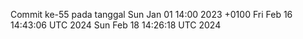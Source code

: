 Commit ke-55 pada tanggal Sun Jan 01 14:00 2023 +0100
Fri Feb 16 14:43:06 UTC 2024
Sun Feb 18 14:26:18 UTC 2024
